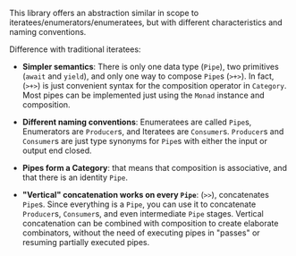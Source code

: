 This library offers an abstraction similar in scope to
iteratees/enumerators/enumeratees, but with different characteristics and
naming conventions.

Difference with traditional iteratees:

* **Simpler semantics**: There is only one data type (`Pipe`), two primitives
  (`await` and `yield`), and only one way to compose `Pipe`s (`>+>`).  In fact,
  (`>+>`) is just convenient syntax for the composition operator in `Category`.
  Most pipes can be implemented just using the `Monad` instance and
  composition.

* **Different naming conventions**: Enumeratees are called `Pipe`s, Enumerators
  are `Producer`s, and Iteratees are `Consumer`s.  `Producer`s and `Consumer`s
  are just type synonyms for `Pipe`s with either the input or output end
  closed.

* **Pipes form a Category**: that means that composition is associative, and
  that there is an identity `Pipe`.

* **"Vertical" concatenation works on every `Pipe`**: (`>>`),
  concatenates `Pipe`s. Since everything is a `Pipe`, you can use it to
  concatenate `Producer`s, `Consumer`s, and even intermediate `Pipe` stages.
  Vertical concatenation can be combined with composition to create elaborate
  combinators, without the need of executing pipes in "passes" or resuming
  partially executed pipes.
